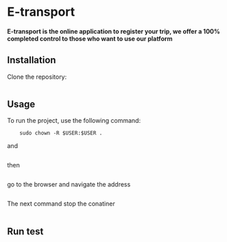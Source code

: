 # E-transport

#### E-transport is the online application to register your trip, we offer a 100% completed control to those who want to use our platform

## Installation

Clone the repository:

```git clone --depth 1 https://github.com/MioraRabearivelo/e-transport.git
```

## Usage

To run the project, use the following command:

```cd e-transport/
    sudo chown -R $USER:$USER .
```
and

```docker build .
```
then

```docker-compose up
```

go to the browser and navigate the address

```http://0.0.0.0:8000/
```

The next command stop the conatiner

```docker-compose down
```

## Run test

``` pytest .
```